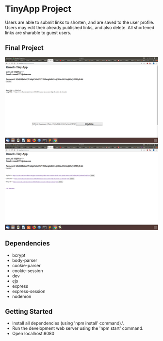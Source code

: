 # TinyApp Project

Users are able to submit links to shorten, and are saved to the user profile. Users may edit their already published links, and also delete. All shortened links are sharable to guest users. 

## Final Project

!["/urls page, while logged in. Can view shortened links"](https://github.com/romelt777/Tiny-App-Project/blob/master/docs/RomelTInyApp_%20urlsshortURL.png)
!["/urls/:id page, user may edit links."](https://github.com/romelt777/Tiny-App-Project/blob/master/docs/RomelTinyAppurls.png)


## Dependencies

- bcrypt
- body-parser
- cookie-parser
- cookie-session
- dev
- ejs
- express
- express-session
- nodemon


## Getting Started

- Install all dependencies (using 'npm install' command).\
- Run the development web server using the 'npm start' command.
- Open localhost:8080
